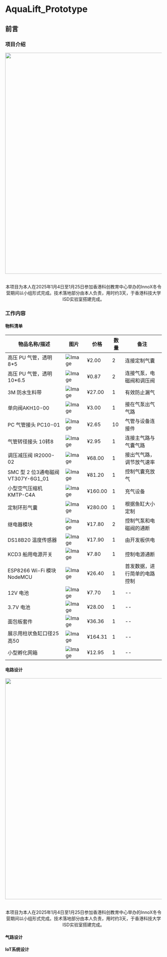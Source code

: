 # AquaLift_Prototype

## 前言

### 项目介绍
<div align=center>
<img src="https://github.com/WilliamGwok/AquaLift_Prototype/blob/main/Figures/Team_photo_with_prototype.jpg" width="710px">
</div>
<br>
<p align="center">本项目为本人在2025年1月4日至1月25日参加香港科创教育中心举办的InnoX冬令营期间以小组形式完成。技术落地部分由本人负责，用时约3天，于香港科技大学ISD实验室搭建完成。</p>

### 工作内容

#### 物料清单

| 物品名称/描述                      | 图片                   | 价格    | 数量 | 备注 |
| ---------------------------------- | ---------------------- | ------- | ---- | ---- |
| 高压 PU 气管，透明 8*5             | ![Image](https://github.com/WilliamGwok/AquaLift_Prototype/blob/main/Figures/Material/tube_8.png) | ¥2.00   | 2    |   连接定制气囊   |
| 高压 PU 气管，透明 10*6.5          | ![Image](https://github.com/WilliamGwok/AquaLift_Prototype/blob/main/Figures/Material/tube_10.png) | ¥0.87   | 2    |   连接气泵，电磁阀和调压阀   |
| 3M 防水生料带                      | ![Image](https://github.com/WilliamGwok/AquaLift_Prototype/blob/main/Figures/Material/PTFE_Tape.png) | ¥27.00  | 1    |  有效防止漏气    |
| 单向阀AKH10-00                     | ![Image](https://github.com/WilliamGwok/AquaLift_Prototype/blob/main/Figures/Material/one_flow.png) | ¥3.00   | 1    |  接在气泵出气气路    |
| PC 气管接头 PC10-01                | ![Image](https://github.com/WilliamGwok/AquaLift_Prototype/blob/main/Figures/Material/tube_head.png) | ¥2.65   | 10    |   气管与设备连接件   |
| 气管转径接头 10转8                 | ![Image](https://github.com/WilliamGwok/AquaLift_Prototype/blob/main/Figures/Material/transfer10_8.png) | ¥2.95   | 1    | 连接主气路与气囊气路     |
| 调压减压阀 IR2000-02               | ![Image](https://github.com/WilliamGwok/AquaLift_Prototype/blob/main/Figures/Material/pressure_control.jpg) | ¥68.00  | 1    |  接出气气路，调节放气速率    |
| SMC 型 2 位3通电磁阀 VT307Y-6G1_01 | ![Image](https://github.com/WilliamGwok/AquaLift_Prototype/blob/main/Figures/Material/valve.jpg) | ¥81.20  | 1    | 控制气囊充放气     |
| 小型空气压缩机 KMTP-C4A            | ![Image](https://github.com/WilliamGwok/AquaLift_Prototype/blob/main/Figures/Material/pump.png) | ¥160.00 | 1    |  充气设备    |
| 定制环形气囊                       | ![Image](https://github.com/WilliamGwok/AquaLift_Prototype/blob/main/Figures/Material/air_bag.jpg) | ¥280.00 | 1    |  根据鱼缸大小定制    |
| 继电器模块                         | ![Image](https://github.com/WilliamGwok/AquaLift_Prototype/blob/main/Figures/Material/electric_relay.png) | ¥17.80  | 2    |   控制气泵和电磁阀的通断   |
| DS18B20 温度传感器                 | ![Image](https://github.com/WilliamGwok/AquaLift_Prototype/blob/main/Figures/Material/temp_sensor.png) | ¥17.90  | 1    |   由开发板供电   |
| KCD3 船用电源开关                  | ![Image](https://github.com/WilliamGwok/AquaLift_Prototype/blob/main/Figures/Material/switch.png) | ¥7.80   | 1    |  控制电源通断    |
| ESP8266 Wi-Fi 模块 NodeMCU         | ![Image](https://github.com/WilliamGwok/AquaLift_Prototype/blob/main/Figures/Material/micro_unit.png) | ¥26.40  | 1    |   首发数据，进行简单的电路控制   |
| 12V 电池                           | ![Image](https://github.com/WilliamGwok/AquaLift_Prototype/blob/main/Figures/Material/12V_battery.png) | ¥7.70   | 1    |  --    |
| 3.7V 电池                          | ![Image](https://github.com/WilliamGwok/AquaLift_Prototype/blob/main/Figures/Material/3_7V_battery.png) | ¥28.00  | 1    | --     |
| 面包板套件                         | ![Image](https://github.com/WilliamGwok/AquaLift_Prototype/blob/main/Figures/Material/bread_board.png) | ¥36.36  | 1    |  --    |
| 展示用柱状鱼缸口径25高50           | ![Image](https://github.com/WilliamGwok/AquaLift_Prototype/blob/main/Figures/Material/tank_25_50.png) | ¥164.31 | 1    |   --   |
| 小型孵化网箱                       | ![Image](https://github.com/WilliamGwok/AquaLift_Prototype/blob/main/Figures/Material/net_cage.png) | ¥12.95  | 1    |    --  |


#### 电路设计


<div align=center>
<img src="https://github.com/WilliamGwok/AquaLift_Prototype/blob/main/Figures/tech_electric.jpg" width="710px">
</div>
<br>

<p align="center">本项目为本人在2025年1月4日至1月25日参加香港科创教育中心举办的InnoX冬令营期间以小组形式完成。技术落地部分由本人负责，用时约3天，于香港科技大学ISD实验室搭建完成。</p>



#### 气路设计



#### IoT系统设计



#### 
